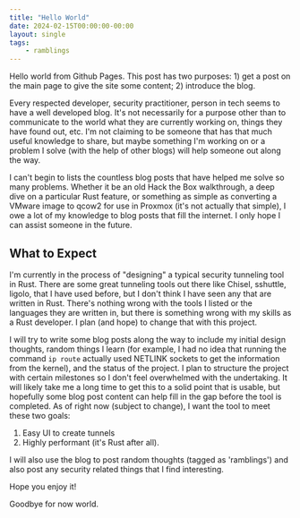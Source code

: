 ```yaml
---
title: "Hello World"
date: 2024-02-15T00:00:00-00:00
layout: single
tags:
    - ramblings
---
```


Hello world from Github Pages. This post has two purposes: 1) get a post on the
main page to give the site some content; 2) introduce the blog.

Every respected developer, security practitioner, person in tech seems to have a
well developed blog. It's not necessarily for a purpose other than to
communicate to the world what they are currently working on, things they have
found out, etc. I'm not claiming to be someone that has that much useful knowledge to
share, but maybe something I'm working on or a problem I solve (with the help of
other blogs) will help someone out along the way. 

I can't begin to lists the countless blog posts that have helped me solve so
many problems. Whether it be an old Hack the Box walkthrough, a deep dive on a
particular Rust feature, or something as simple as converting a VMware image to
qcow2 for use in Proxmox (it's not actually that simple), I owe a lot of my
knowledge to blog posts that fill the internet. I only hope I can assist someone
in the future. 

## What to Expect
I'm currently in the process of "designing" a typical
security tunneling tool in Rust. There are some great tunneling tools out there
like Chisel, sshuttle, ligolo, that I have used before, but I don't think I
have seen any that are written in Rust. There's nothing wrong with the tools I 
listed or the languages they are written in, but there is something wrong with
my skills as a Rust developer. I plan (and hope) to change that with this
project.

I will try to write some blog posts along the way to include my initial design
thoughts, random things I learn (for example, I had no idea that running the
command `ip route` actually used NETLINK sockets to get the information from the
kernel), and the status of the project. I plan to structure the project with
certain milestones so I don't feel overwhelmed with the undertaking. It will
likely take me a long time to get this to a solid point that is usable, but
hopefully some blog post content can help fill in the gap before the tool is
completed. As of right now (subject to change), I want the tool to meet these
two goals: 

1. Easy UI to create tunnels
2. Highly performant (it's Rust after all).

I will also use the blog to post random thoughts (tagged as 'ramblings') and also
post any security related things that I find interesting. 

Hope you enjoy it!

Goodbye for now world.
